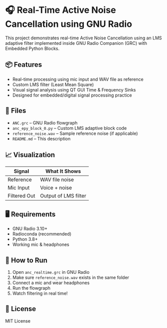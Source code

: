 # 🎧 Real-Time Active Noise Cancellation using GNU Radio

This project demonstrates real-time Active Noise Cancellation using an LMS adaptive filter implemented inside GNU Radio Companion (GRC) with Embedded Python Blocks.

## 📦 Features
- Real-time processing using mic input and WAV file as reference
- Custom LMS filter (Least Mean Square)
- Visual signal analysis using QT GUI Time & Frequency Sinks
- Designed for embedded/digital signal processing practice

## 📂 Files
- `ANC.grc` – GNU Radio flowgraph
- `anc_epy_block_0.py` – Custom LMS adaptive block code
- `reference_noise.wav` – Sample reference noise (if applicable)
- `README.md` – This description

## 📈 Visualization
| Signal        | What It Shows |
|---------------|----------------|
| Reference     | WAV file noise |
| Mic Input     | Voice + noise  |
| Filtered Out  | Output of LMS filter |

## 🖥️ Requirements
- GNU Radio 3.10+
- Radioconda (recommended)
- Python 3.8+
- Working mic & headphones

## 🚀 How to Run
1. Open `anc_realtime.grc` in GNU Radio
2. Make sure `reference_noise.wav` exists in the same folder
3. Connect a mic and wear headphones
4. Run the flowgraph
5. Watch filtering in real time!

## 🔗 License
MIT License

